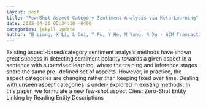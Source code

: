 ```yaml
--- 
layout: post 
title: "Few-Shot Aspect Category Sentiment Analysis via Meta-Learning" 
date: 2022-04-26 05:34:18 -0400 
categories: jekyll update 
author: "B Liang, X Li, L Gui, Y Fu, Y He, M Yang, R Xu - ACM Transactions on Information , 2022" 
--- 
```

Existing aspect-based/category sentiment analysis methods have shown great success in detecting sentiment polarity towards a given aspect in a sentence with supervised learning, where the training and inference stages share the same pre- defined set of aspects. However, in practice, the aspect categories are changing rather than keeping fixed over time. Dealing with unseen aspect categories is under- explored in existing methods. In this paper, we formulate a new few-shot aspect Cites: Zero-Shot Entity Linking by Reading Entity Descriptions